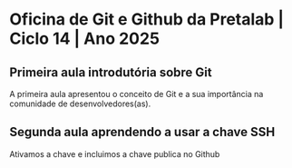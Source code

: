 # Oficina de Git e Github da Pretalab | Ciclo 14 | Ano 2025

## Primeira aula introdutória sobre Git
A primeira aula apresentou o conceito de Git e a sua importância na comunidade de desenvolvedores(as).

## Segunda aula aprendendo a usar a chave SSH
Ativamos a chave e incluimos a chave publica no Github